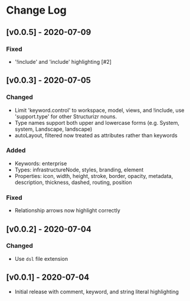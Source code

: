 # Change Log

## [v0.0.5] - 2020-07-09
### Fixed
-  '!include' and 'include' highlighting [#2]

## [v0.0.3] - 2020-07-05
### Changed
- Limit 'keyword.control' to workspace, model, views, and !include, use 'support.type' for other Structurizr nouns.
- Type names support both upper and lowercase forms (e.g. System, system, Landscape, landscape)
- autoLayout, filtered now treated as attributes rather than keywords

### Added
- Keywords: enterprise
- Types: infrastructureNode, styles, branding, element
- Properties: icon, width, height, stroke, border, opacity, metadata, description, thickness, dashed, routing, position

### Fixed
- Relationship arrows now highlight correctly

## [v0.0.2] - 2020-07-04
### Changed
- Use `dsl` file extension

## [v0.0.1] - 2020-07-04
- Initial release with comment, keyword, and string literal highlighting
